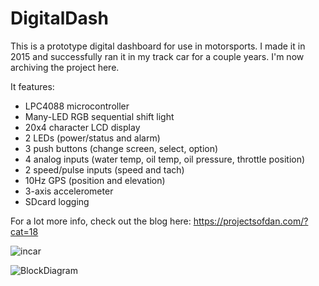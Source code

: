 # DigitalDash

This is a prototype digital dashboard for use in motorsports. I made it in 2015 and successfully ran it in my track car for a couple years. I'm now archiving the project here.

It features:
* LPC4088 microcontroller
* Many-LED RGB sequential shift light
* 20x4 character LCD display
* 2 LEDs (power/status and alarm)
* 3 push buttons (change screen, select, option)
* 4 analog inputs (water temp, oil temp, oil pressure, throttle position)
* 2 speed/pulse inputs (speed and tach)
* 10Hz GPS (position and elevation)
* 3-axis accelerometer
* SDcard logging

For a lot more info, check out the blog here: https://projectsofdan.com/?cat=18

 
![incar](https://github.com/TXBDan/DigitalDash/assets/4909671/941fcb75-fb7b-4d22-bc3e-32d0afc7c2f6)

![BlockDiagram](https://github.com/TXBDan/DigitalDash/assets/4909671/aba9d5bc-2ecb-478d-b407-95ce8257bbed)
